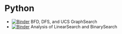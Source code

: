 # Python

* [![Binder](https://mybinder.org/badge_logo.svg)](https://mybinder.org/v2/gh/ketchers/Python-Play/master?filepath=GraphSearch.ipynb) BFD, DFS, and UCS GraphSearch
* [![Binder](https://mybinder.org/badge_logo.svg)](https://mybinder.org/v2/gh/ketchers/Python-Play/master?filepath=SearchAnalysis.ipynb) Analysis of LinearSearch and BinarySearch
